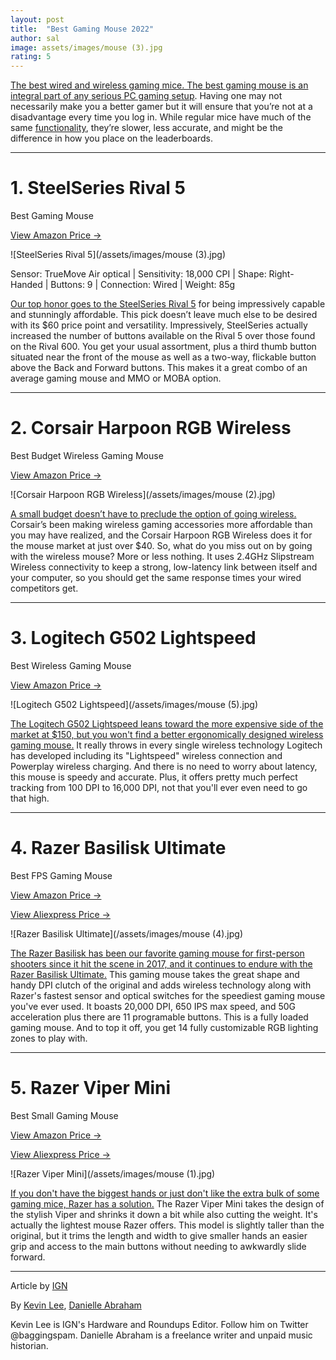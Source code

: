 ```yaml
---
layout: post
title:  "Best Gaming Mouse 2022"
author: sal
image: assets/images/mouse (3).jpg
rating: 5
---
```


[The best wired and wireless gaming mice. The best gaming mouse is an integral part of any serious PC gaming setup](). Having one may not necessarily make you a better gamer but it will ensure that you’re not at a disadvantage every time you log in. While regular mice have much of the same [functionality](), they’re slower, less accurate, and might be the difference in how you place on the leaderboards.



---

# 1. SteelSeries Rival 5

Best Gaming Mouse

<a target="_blank" href="https://amzn.to/3RaqFJp" class="btn btn-dark"> View Amazon Price &rarr;</a>

![SteelSeries Rival 5](/assets/images/mouse (3).jpg)

Sensor: TrueMove Air optical | Sensitivity: 18,000 CPI | Shape: Right-Handed | Buttons: 9 | Connection: Wired | Weight: 85g

[Our top honor goes to the SteelSeries Rival 5](https://amzn.to/3RaqFJp) for being impressively capable and stunningly affordable. This pick doesn’t leave much else to be desired with its $60 price point and versatility. Impressively, SteelSeries actually increased the number of buttons available on the Rival 5 over those found on the Rival 600. You get your usual assortment, plus a third thumb button situated near the front of the mouse as well as a two-way, flickable button above the Back and Forward buttons. This makes it a great combo of an average gaming mouse and MMO or MOBA option.

---

# 2. Corsair Harpoon RGB Wireless

Best Budget Wireless Gaming Mouse

<a target="_blank" href="https://amzn.to/3OFJQJ7" class="btn btn-dark"> View Amazon Price &rarr;</a>

![Corsair Harpoon RGB Wireless](/assets/images/mouse (2).jpg)

[A small budget doesn’t have to preclude the option of going wireless.]() Corsair’s been making wireless gaming accessories more affordable than you may have realized, and the Corsair Harpoon RGB Wireless does it for the mouse market at just over $40. So, what do you miss out on by going with the wireless mouse? More or less nothing. It uses 2.4GHz Slipstream Wireless connectivity to keep a strong, low-latency link between itself and your computer, so you should get the same response times your wired competitors get.

---

# 3. Logitech G502 Lightspeed

Best Wireless Gaming Mouse

<a target="_blank" href="https://amzn.to/3yhI9dV" class="btn btn-dark"> View Amazon Price &rarr;</a>

![Logitech G502 Lightspeed](/assets/images/mouse (5).jpg)

[The Logitech G502 Lightspeed leans toward the more expensive side of the market at $150, but you won't find a better ergonomically designed wireless gaming mouse.]() It really throws in every single wireless technology Logitech has developed including its "Lightspeed" wireless connection and Powerplay wireless charging. And there is no need to worry about latency, this mouse is speedy and accurate. Plus, it offers pretty much perfect tracking from 100 DPI to 16,000 DPI, not that you'll ever even need to go that high. 

---

# 4. Razer Basilisk Ultimate

Best FPS Gaming Mouse

<a target="_blank" href="https://amzn.to/3yBQAlV" class="btn btn-dark"> View Amazon Price &rarr;</a>

<a target="_blank" href="https://s.click.aliexpress.com/e/_DliqHSf" class="btn btn-dark"> View Aliexpress Price &rarr;</a>

![Razer Basilisk Ultimate](/assets/images/mouse (4).jpg)

[The Razer Basilisk has been our favorite gaming mouse for first-person shooters since it hit the scene in 2017, and it continues to endure with the Razer Basilisk Ultimate.]() This gaming mouse takes the great shape and handy DPI clutch of the original and adds wireless technology along with Razer's fastest sensor and optical switches for the speediest gaming mouse you've ever used. It boasts 20,000 DPI, 650 IPS max speed, and 50G acceleration plus there are 11 programable buttons. This is a fully loaded gaming mouse. And to top it off, you get 14 fully customizable RGB lighting zones to play with.

---

# 5. Razer Viper Mini

Best Small Gaming Mouse

<a target="_blank" href="https://amzn.to/3AurwyJ" class="btn btn-dark"> View Amazon Price &rarr;</a>

<a target="_blank" href="https://s.click.aliexpress.com/e/_DD36DXv" class="btn btn-dark"> View Aliexpress Price &rarr;</a>

![Razer Viper Mini](/assets/images/mouse (1).jpg)

[If you don't have the biggest hands or just don't like the extra bulk of some gaming mice, Razer has a solution.]() The Razer Viper Mini takes the design of the stylish Viper and shrinks it down a bit while also cutting the weight. It's actually the lightest mouse Razer offers. This model is slightly taller than the original, but it trims the length and width to give smaller hands an easier grip and access to the main buttons without needing to awkwardly slide forward.

---
Article by [IGN](https://www.ign.com/articles/best-gaming-mouse)

By [Kevin Lee](https://www.ign.com/person/baggingspam), [Danielle Abraham](https://www.ign.com/person/danielleabraham)

Kevin Lee is IGN's Hardware and Roundups Editor. Follow him on Twitter @baggingspam. Danielle Abraham is a freelance writer and unpaid music historian.
